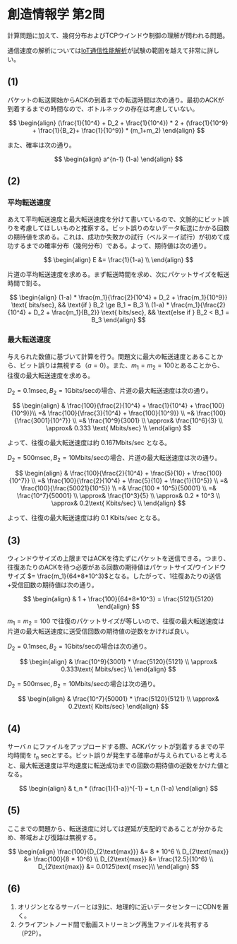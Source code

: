 # 創造情報学 第2問

計算問題に加えて、幾何分布およびTCPウインドウ制御の理解が問われる問題。

通信速度の解析については[IoT通信性能解析](https://amzn.to/3Af1fpZ)が試験の範囲を越えて非常に詳しい。

## (1)

パケットの転送開始からACKの到着までの転送時間は次の通り。最初のACKが到着するまでの時間なので、ボトルネックの存在は考慮していない。

$$
\begin{align}
(\frac{1}{10^4} + D_2 + \frac{1}{10^4}) * 2 + (\frac{1}{10^9} + \frac{1}{B_2}+ \frac{1}{10^9}) * (m_1+m_2)
\end{align}
$$

また、確率は次の通り。

$$
\begin{align}
a^{n-1} (1-a)
\end{align}
$$

## (2)

### 平均転送速度

あえて平均転送速度と最大転送速度を分けて書いているので、文脈的にビット誤りを考慮してほしいものと推察する。ビット誤りのないデータ転送にかかる回数の期待値を求める。これは、成功か失敗かの試行（ベルヌーイ試行）が初めて成功するまでの確率分布（幾何分布）である。よって、期待値は次の通り。

$$
\begin{align}
E &= \frac{1}{1-a} \\
\end{align}
$$

片道の平均転送速度を求める。まず転送時間を求め、次にパケットサイズを転送時間で割る。

$$
\begin{align}
(1-a) * \frac{m_1}{\frac{2}{10^4} + D_2 + \frac{m_1}{10^9}} \text{ bits/sec}, && \text{if } B_2 \ge B_1 = B_3 \\
(1-a) * \frac{m_1}{\frac{2}{10^4} + D_2 + \frac{m_1}{B_2}} \text{ bits/sec}, && \text{else if } B_2 < B_1 = B_3
\end{align}
$$

### 最大転送速度

与えられた数値に基づいて計算を行う。問題文に最大の転送速度とあることから、ビット誤りは無視する（$a=0$）。また、$m_1=m_2=100$とあることから、往復の最大転送速度を求める。

$D_2=0.1\text{msec}, B_2=1\text{Gbits/sec}$の場合、片道の最大転送速度は次の通り。

$$
\begin{align}
& \frac{100}{\frac{2}{10^4} + \frac{1}{10^4} + \frac{100}{10^9}}\\
=& \frac{100}{\frac{3}{10^4} + \frac{100}{10^9}} \\
=& \frac{100}{\frac{3001}{10^7}} \\
=& \frac{10^9}{3001} \\
\approx& \frac{10^6}{3} \\
\approx& 0.333 \text{ Mbits/sec} \\
\end{align}
$$

よって、往復の最大転送速度は約 $0.167 \text{Mbits/sec}$ となる。

$D_2=500\text{msec}, B_2=10\text{Mbits/sec}$の場合、片道の最大転送速度は次の通り。

$$
\begin{align}
& \frac{100}{\frac{2}{10^4} + \frac{5}{10} + \frac{100}{10^7}} \\
=& \frac{100}{\frac{2}{10^4} + \frac{5}{10} + \frac{1}{10^5}} \\
=& \frac{100}{\frac{50021}{10^5}} \\
=& \frac{100 * 10^5}{50001} \\
=& \frac{10^7}{50001} \\
\approx& \frac{10^3}{5} \\
\approx& 0.2 * 10^3 \\
\approx& 0.2\text{ Kbits/sec} \\
\end{align}
$$

よって、往復の最大転送速度は約 $0.1 \text{ Kbits/sec}$ となる。

## (3)

ウィンドウサイズの上限まではACKを待たずにパケットを送信できる。つまり、往復あたりのACKを待つ必要がある回数の期待値はパケットサイズ/ウインドウサイズ $= \frac{m_1}{64*8*10^3}$となる。したがって、1往復あたりの送信+受信回数の期待値は次の通り。

$$
\begin{align}
& 1 + \frac{100}{64*8*10^3} = \frac{5121}{5120}
\end{align}
$$

$m_1 = m_2 = 100$ で往復のパケットサイズが等しいので、往復の最大転送速度は片道の最大転送速度に送受信回数の期待値の逆数をかければ良い。

$D_2=0.1\text{msec}, B_2=1\text{Gbits/sec}$の場合は次の通り。

$$
\begin{align}
& \frac{10^9}{3001} * \frac{5120}{5121} \\
\approx& 0.333\text{ Mbits/sec} \\
\end{align}
$$

$D_2=500\text{msec}, B_2=10\text{Mbits/sec}$の場合は次の通り。

$$
\begin{align}
& \frac{10^7}{50001} * \frac{5120}{5121} \\
\approx& 0.2\text{ Kbits/sec}
\end{align}
$$

## (4)

サーバ $n$ にファイルをアップロードする際、ACKパケットが到着するまでの平均時間を $t_n\text{ sec}$とする。ビット誤りが発生する確率$a$が与えられていると考えると、最大転送速度は平均速度に転送成功までの回数の期待値の逆数をかけた値となる。

$$
\begin{align}
& t_n * (\frac{1}{1-a})^{-1} = t_n (1-a)
\end{align}
$$

## (5)

ここまでの問題から、転送速度に対しては遅延が支配的であることが分かるため、帯域および復路は無視する。

$$
\begin{align}
\frac{100}{D_{2\text{max}}} &= 8 * 10^6 \\
D_{2\text{max}} &= \frac{100}{8 * 10^6} \\
D_{2\text{max}} &= \frac{12.5}{10^6} \\
D_{2\text{max}} &= 0.0125\text{ msec}\\
\end{align}
$$

## (6)

1. オリジンとなるサーバーとは別に、地理的に近いデータセンターにCDNを置く。
2. クライアントノード間で動画ストリーミング再生ファイルを共有する（P2P）。
